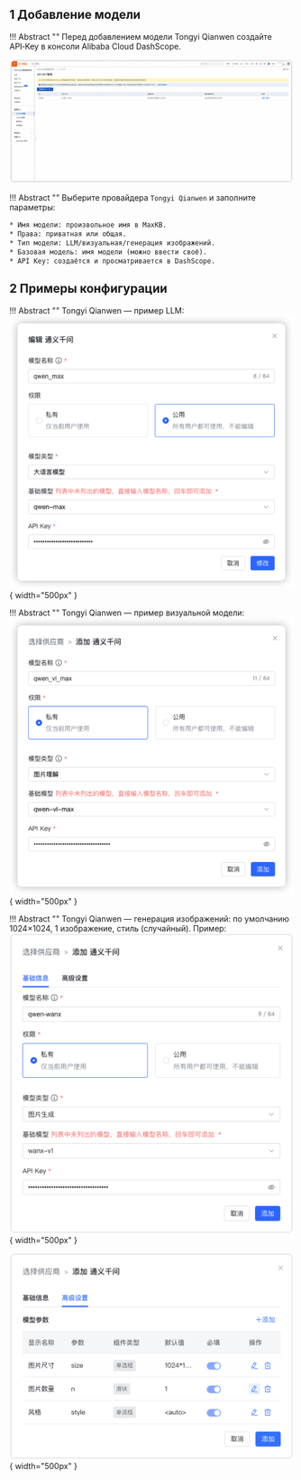 ## 1 Добавление модели

!!! Abstract ""
    Перед добавлением модели Tongyi Qianwen создайте API‑Key в консоли Alibaba Cloud DashScope.

![通义千问 APIkey](../../img/model/tongyi_apikey.png)

!!! Abstract ""
    Выберите провайдера `Tongyi Qianwen` и заполните параметры:

    * Имя модели: произвольное имя в MaxKB.  
    * Права: приватная или общая.   
    * Тип модели: LLM/визуальная/генерация изображений.   
    * Базовая модель: имя модели (можно ввести своё).        
    * API Key: создаётся и просматривается в DashScope.

## 2 Примеры конфигурации

!!! Abstract ""
    Tongyi Qianwen — пример LLM:
![通义千问 大语言模型](../../img/model/tongyi_llm.png){ width="500px" }

!!! Abstract ""
    Tongyi Qianwen — пример визуальной модели:
![通义千问 图片模型](../../img/model/tongyi_vision.png){ width="500px" }

!!! Abstract ""
    Tongyi Qianwen — генерация изображений: по умолчанию 1024×1024, 1 изображение, стиль <auto> (случайный). Пример:
![通义千问 图片模型](../../img/model/tongyi_vision_gen1.png){ width="500px" } 

![通义千问 图片模型](../../img/model/tongyi_vision_gen2.png){ width="500px" }
